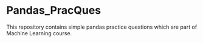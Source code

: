 # Pandas_PracQues
This repository contains simple pandas practice questions which are part of Machine Learning course.
